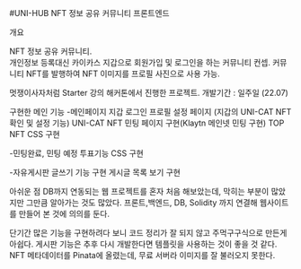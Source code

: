 #UNI-HUB NFT 정보 공유 커뮤니티 프론트엔드

개요 

 NFT 정보 공유 커뮤니티.  
 개인정보 등록대신 카이카스 지갑으로 회원가입 및 로그인을 하는 커뮤니티 컨셉.
 커뮤니티 NFT를 발행하여 NFT 이미지를 프로필 사진으로 사용 가능.

 멋쟁이사자처럼 Starter 강의 해커톤에서 진행한 프로젝트. 
 개발기간 : 일주일 (22.07)


구현한 메인 기능
  -메인페이지 
    지갑 로그인
    프로필 설정 페이지 (지갑의 UNI-CAT NFT 확인 및 설정 기능)
    UNI-CAT NFT 민팅 페이지 구현(Klaytn 메인넷 민팅 구현)
    TOP NFT CSS 구현
    
   -민팅완료, 민팅 예정
    투표기능 CSS 구현
    
   -자유게시판
    글쓰기 기능 구현
    게시글 목록 보기 구현
    
    
아쉬운 점
  DB까지 연동되는 웹 프로젝트를 혼자 처음 해보았는데, 
  막히는 부분이 많았지만 그만큼 알아가는 것도 많았다.
  프론트,백엔드, DB, Solidity 까지 연결해 웹사이트를 만들어 본 것에 의의를 둔다.
  
  단기간 많은 기능을 구현하려다 보니 코드 정리가 잘 되지 않고 주먹구구식으로 만든게 아쉽다.
  게시판 기능은 추후 다시 개발한다면 템플릿을 사용하는 것이 좋을 것 같다.
  NFT 메타데이터를 Pinata에 올렸는데, 무료 서버라 이미지를 잘 불러오지 못한다.
  
    
 
    
    
   
   
  

